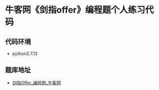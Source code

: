 # 牛客网《剑指offer》编程题个人练习代码

## 代码环境
- python2.7.13

## 题库地址
- [剑指Offer_编程题_牛客网][1]

[1]: https://www.nowcoder.com/ta/coding-interviews